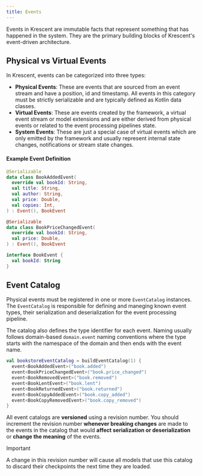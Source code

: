 ```yaml
---
title: Events
---
```


Events in Krescent are immutable facts that represent something that has happened in the system. They are the primary
building blocks of Krescent's event-driven architecture.

## Physical vs Virtual Events

In Krescent, events can be categorized into three types:

- **Physical Events**: These are events that are sourced from an event stream and have a position, id and timestamp.
  All events in this category must be strictly serializable and are typically defined as Kotlin data classes.
- **Virtual Events**: These are events created by the framework, a virtual event stream or model extensions and
  are either derived from physical events or related to the event processing pipelines state.
- **System Events**: These are just a special case of virtual events which are only emitted by the framework and usually
  represent internal state changes, notifications or stream state changes.

#### Example Event Definition

```kotlin
@Serializable
data class BookAddedEvent(
  override val bookId: String,
  val title: String,
  val author: String,
  val price: Double,
  val copies: Int,
) : Event(), BookEvent

@Serializable
data class BookPriceChangedEvent(
  override val bookId: String,
  val price: Double,
) : Event(), BookEvent

interface BookEvent {
  val bookId: String
}
```

## Event Catalog

Physical events must be registered in one or more `EventCatalog` instances. The `EventCatalog` is responsible for
defining and maneging known event types, their serialization and deserialization for the event processing pipeline.

The catalog also defines the type identifier for each event. Naming usually follows domain-based `domain.event`
naming conventions where the type starts with the namespace of the domain and then ends with the event name.

```kotlin
val bookstoreEventCatalog = buildEventCatalog(1) {
  event<BookAddedEvent>("book.added")
  event<BookPriceChangedEvent>("book.price_changed")
  event<BookRemovedEvent>("book.removed")
  event<BookLentEvent>("book.lent")
  event<BookReturnedEvent>("book.returned")
  event<BookCopyAddedEvent>("book.copy_added")
  event<BookCopyRemovedEvent>("book.copy_removed")
}
```

All event catalogs are **versioned** using a revision number. You should increment the revision number **whenever
breaking changes** are made to the events in the catalog that would **affect serialization or deserialization** or
**change the meaning** of the events.

> [!IMPORTANT]
> A change in this revision number will cause all models that use this catalog to discard their checkpoints the next
> time they are loaded.

